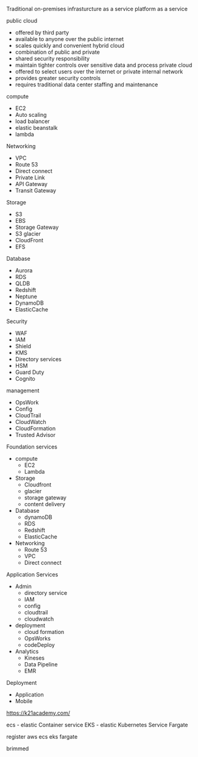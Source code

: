 Traditional on-premises
infrasturcture as a service
platform as a service

public cloud
* offered by third party
* available to anyone over the public internet
* scales quickly and convenient
hybrid cloud
* combination of public and private
* shared security responsibility
* maintain tighter controls over sensitive data and process
private cloud
* offered to select users over the internet or private internal network
* provides greater security controls
* requires traditional data center staffing and maintenance

compute
* EC2
* Auto scaling
* load balancer
* elastic beanstalk
* lambda

Networking
* VPC
* Route 53
* Direct connect
* Private Link
* API Gateway
* Transit Gateway

Storage
* S3
* EBS
* Storage Gateway
* S3 glacier
* CloudFront
* EFS

Database
* Aurora
* RDS
* QLDB
* Redshift
* Neptune
* DynamoDB
* ElasticCache

Security
* WAF
* IAM
* Shield
* KMS
* Directory services
* HSM
* Guard Duty
* Cognito

management
* OpsWork
* Config
* CloudTrail
* CloudWatch
* CloudFormation
* Trusted Advisor

Foundation services
* compute
  * EC2
  * Lambda
* Storage
  * Cloudfront
  * glacier
  * storage gateway
  * content delivery
* Database
  * dynamoDB
  * RDS
  * Redshift
  * ElasticCache
* Networking
  * Route 53
  * VPC
  * Direct connect
  
Application Services
* Admin
  * directory service
  * IAM
  * config
  * cloudtrail
  * cloudwatch
* deployment
  * cloud formation
  * OpsWorks
  * codeDeploy
* Analytics
  * Kineses
  * Data Pipeline
  * EMR

Deployment
* Application
* Mobile

https://k21academy.com/

ecs - elastic Container service
EKS - elastic Kubernetes Service
Fargate

register aws
  ecs eks fargate

  brimmed

  